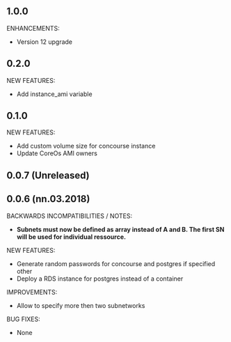 ## 1.0.0
ENHANCEMENTS:
* Version 12 upgrade

## 0.2.0
NEW FEATURES:
* Add instance_ami variable

## 0.1.0
NEW FEATURES:
* Add custom volume size for concourse instance
* Update CoreOs AMI owners

## 0.0.7 (Unreleased)
## 0.0.6 (nn.03.2018)
BACKWARDS INCOMPATIBILITIES / NOTES:
* **Subnets must now be defined as array instead of A and B. The first SN will be used for individual ressource.**

NEW FEATURES:
* Generate random passwords for concourse and postgres if specified other
* Deploy a RDS instance for postgres instead of a container

IMPROVEMENTS:
* Allow to specify more then two subnetworks

BUG FIXES:
* None
